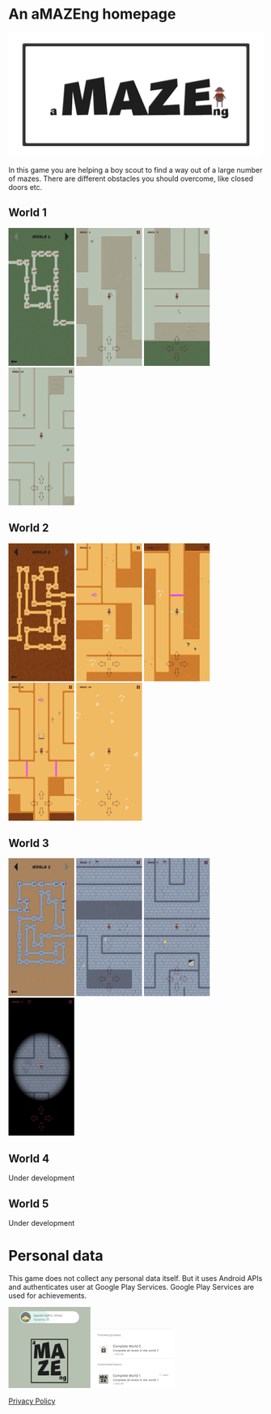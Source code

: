 # An aMAZEng homepage

![](./images/Feature%20graphic.png)

In this game you are helping a boy scout to find a way out of a large number of mazes.
There are different obstacles you should overcome, like closed doors etc.

## World 1
![](./images/screenshot-01-01.jpg)
![](./images/screenshot-01-02.jpg)
![](./images/screenshot-01-03.jpg)
![](./images/screenshot-01-04.jpg)

## World 2
![](./images/screenshot-02-01.jpg)
![](./images/screenshot-02-02.jpg)
![](./images/screenshot-02-03.jpg)
![](./images/screenshot-02-04.jpg)
![](./images/screenshot-02-05.jpg)

## World 3
![](./images/screenshot-03-01.jpg)
![](./images/screenshot-03-02.jpg)
![](./images/screenshot-03-03.jpg)
![](./images/screenshot-03-04.jpg)

## World 4
Under development

## World 5
Under development

# Personal data

This game does not collect any personal data itself.
But it uses Android APIs and authenticates user at Google Play Services.
Google Play Services are used for achievements.

![](./images/screenshot-pd-01.jpg)
![](./images/screenshot-pd-02.jpg)


[Privacy Policy](./PrivacyPolicy.md)
